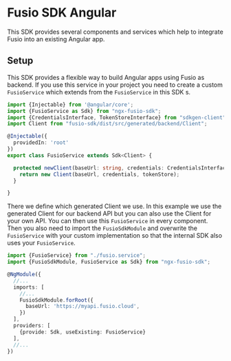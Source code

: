 
# Fusio SDK Angular

This SDK provides several components and services which help to integrate
Fusio into an existing Angular app.

## Setup

This SDK provides a flexible way to build Angular apps using Fusio as backend.
If you use this service in your project you need to create a custom `FusioService`
which extends from the `FusioService` in this SDK s.

```typescript
import {Injectable} from '@angular/core';
import {FusioService as Sdk} from "ngx-fusio-sdk";
import {CredentialsInterface, TokenStoreInterface} from "sdkgen-client";
import Client from "fusio-sdk/dist/src/generated/backend/Client";

@Injectable({
  providedIn: 'root'
})
export class FusioService extends Sdk<Client> {

  protected newClient(baseUrl: string, credentials: CredentialsInterface | null | undefined, tokenStore: TokenStoreInterface | undefined): Client {
    return new Client(baseUrl, credentials, tokenStore);
  }

}

```

There we define which generated Client we use. In this example we use the generated Client for our backend API
but you can also use the Client for your own API. You can then use this `FusioService` in every component.
Then you also need to import the `FusioSdkModule` and overwrite the `FusioService` with your
custom implementation so that the internal SDK also uses your `FusioService`.

```typescript
import {FusioService} from "./fusio.service";
import {FusioSdkModule, FusioService as Sdk} from "ngx-fusio-sdk";

@NgModule({
  //...
  imports: [
    //...
    FusioSdkModule.forRoot({
      baseUrl: 'https://myapi.fusio.cloud',
    })
  ],
  providers: [
    {provide: Sdk, useExisting: FusioService}
  ],
  //...
})
```
